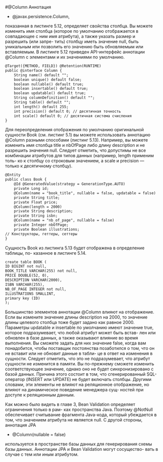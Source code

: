 #@Column
Аннотация 
* @javax.persistence.Column, 

показанная в листинге 5.12, определяет свойства
столбца. Вы можете изменить имя столбца (которое по умолчанию отображается
в совпадающее с ним имя атрибута), а также указать размер и разрешить (или запре-
тить) столбцу иметь значение null, быть уникальным или позволить его значению
быть обновляемым или вставляемым. В листинге 5.12 приведен API-интерфейс
аннотации @Column с элементами и их значениями по умолчанию.
```xml
@Target({METHOD, FIELD}) @Retention(RUNTIME)
public @interface Column {
    String name() default "";
    boolean unique() default false;
    boolean nullable() default true;
    boolean insertable() default true;
    boolean updatable() default true;
    String columnDefinition() default "";
    String table() default "";
    int length() default 255;
    int precision() default 0; // десятичная точность
    int scale() default 0; // десятичная система счисления
}
```
Для переопределения отображения по умолчанию оригинальной сущности Book
(см. листинг 5.1) вы можете использовать аннотацию @Column разными способами
(листинг 5.13). Например, вы можете изменить имя столбца title и nbOfPage либо
длину description и не разрешить значения null. Следует отметить, что допустимы
не все комбинации атрибутов для типов данных (например, length применим толь-
ко к столбцу со строковым значением, а scale и precision — только к десятичному
столбцу).
```xml
@Entity
public class Book {
    @Id @GeneratedValue(strategy = GenerationType.AUTO)
    private Long id;
    @Column(name = "book_title", nullable = false, updatable = false)
    private String title;
    private Float price;
    @Column(length = 2000)
    private String description;
    private String isbn;
    @Column(name = "nb_of_page", nullable = false)
    private Integer nbOfPage;
    private Boolean illustrations;
// Конструкторы, геттеры, сеттеры
}
```
Сущность Book из листинга 5.13 будет отображена в определение таблицы, по-
казанное в листинге 5.14.
```xml
create table BOOK (
ID BIGINT not null,
BOOK_TITLE VARCHAR(255) not null,
PRICE DOUBLE(52, 0),
DESCRIPTION VARCHAR(2000),
ISBN VARCHAR(255),
NB_OF_PAGE INTEGER not null,
ILLUSTRATIONS SMALLINT,
primary key (ID)
);
```
Большинство элементов аннотации @Column влияют на отображение. Если вы
измените значение длины description на 2000, то значение длины целевого столбца
тоже будет задано как равное 2000. Параметры updatable и insertable по умолчанию
имеют значение true, которое подразумевает, что любой атрибут может быть встав-
лен или обновлен в базе данных, а также оказывают влияние во время выполнения.
Вы сможете задать для них значение false, когда вам понадобится, чтобы поставщик
постоянства позаботился о том, что он не вставит или не обновит данные в табли-
це в ответ на изменения в сущности. Следует отметить, что это не подразумевает,
что атрибут сущности не изменится в памяти. Вы по-прежнему сможете изменить
соответствующее значение, однако оно не будет синхронизировано с базой данных.
Причина этого состоит в том, что сгенерированный SQL-оператор (INSERT или
UPDATE) не будет включать столбцы. Другими словами, эти элементы не влияют на
реляционное отображение, но влияют на динамическое поведение менеджера сущ-
ностей при доступе к реляционным данным.

Как можно было видеть в главе 3, Bean Validation определяет ограничения только в рам-
ках пространства Java. Поэтому @NotNull обеспечивает считывание фрагмента Java-кода,
который убеждается в том, что значением атрибута не является null. С другой стороны,
аннотация JPA 
* @Column(nullable = false) 

используется в пространстве базы данных для
генерирования схемы базы данных. Аннотации JPA и Bean Validation могут сосущество-
вать в случае с тем или иным атрибутом.
